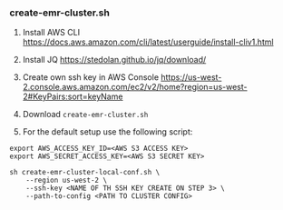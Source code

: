 ### create-emr-cluster.sh

1. Install AWS CLI https://docs.aws.amazon.com/cli/latest/userguide/install-cliv1.html

2. Install JQ https://stedolan.github.io/jq/download/

3. Create own ssh key in AWS Console https://us-west-2.console.aws.amazon.com/ec2/v2/home?region=us-west-2#KeyPairs:sort=keyName

4. Download `create-emr-cluster.sh`

5. For the default setup use the following script:

```shell script
export AWS_ACCESS_KEY_ID=<AWS S3 ACCESS KEY>
export AWS_SECRET_ACCESS_KEY=<AWS S3 SECRET KEY>

sh create-emr-cluster-local-conf.sh \
    --region us-west-2 \
    --ssh-key <NAME OF TH SSH KEY CREATE ON STEP 3> \
    --path-to-config <PATH TO CLUSTER CONFIG>
```